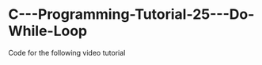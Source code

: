 C---Programming-Tutorial-25---Do-While-Loop
===========================================

Code for the following video tutorial 
